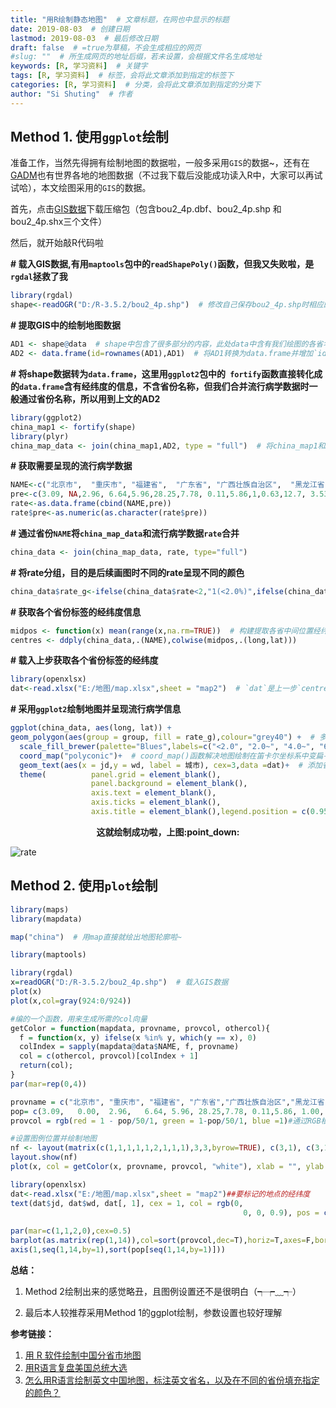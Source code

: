 ```yaml
---
title: "用R绘制静态地图"  # 文章标题，在网也中显示的标题
date: 2019-08-03  # 创建日期
lastmod: 2019-08-03  # 最后修改日期
draft: false  # =true为草稿，不会生成相应的网页
#slug: ""  # 所生成网页的地址后缀，若未设置，会根据文件名生成地址
keywords: [R, 学习资料]  # 关键字
tags: [R, 学习资料]  # 标签，会将此文章添加到指定的标签下
categories: [R, 学习资料]  # 分类，会将此文章添加到指定的分类下
author: "Si Shuting"  # 作者
---
```




## Method 1. 使用`ggplot`绘制

准备工作，当然先得拥有绘制地图的数据啦，一般多采用`GIS`的数据~，还有在[GADM](<https://gadm.org/download_country_v3.html>)也有世界各地的地图数据（不过我下载后没能成功读入R中，大家可以再试试哈），本文绘图采用的`GIS`的数据。

首先，点击[GIS数据](https://uploads.cosx.org/2009/07/chinaprovinceborderdata_tar_gz.zip)下载压缩包（包含bou2_4p.dbf、bou2_4p.shp 和 bou2_4p.shx三个文件）

然后，就开始敲R代码啦

**# 载入GIS数据,有用`maptools`包中的`readShapePoly()`函数，但我又失败啦，是`rgdal`拯救了我**

```R
library(rgdal)   
shape<-readOGR("D:/R-3.5.2/bou2_4p.shp")  # 修改自己保存bou2_4p.shp时相应的路径
```

**# 提取GIS中的绘制地图数据**

```R
AD1 <- shape@data  # shape中包含了很多部分的内容，此处data中含有我们绘图的各省名称NAME
AD2 <- data.frame(id=rownames(AD1),AD1)  # 将AD1转换为data.frame并增加`id
```

**# 将shape数据转为`data.frame`，这里用`ggplot2`包中的` fortify`函数直接转化成的`data.frame`含有经纬度的信息，不含省份名称，但我们合并流行病学数据时一般通过省份名称，所以用到上文的AD2**

```R
library(ggplot2)
china_map1 <- fortify(shape)  
library(plyr)
china_map_data <- join(china_map1,AD2, type = "full")  # 将china_map1和AD2通过此前增加的id合并，得到含省份名称的经纬度数据
```

**# 获取需要呈现的流行病学数据**

```R
NAME<-c("北京市",  "重庆市", "福建省",  "广东省", "广西壮族自治区",  "黑龙江省",  "河南省",  "湖北省", "江西省",  "吉林省",  "上海市",  "天津市", "新疆维吾尔自治区", "浙江省", "安徽省",  "甘肃省",  "贵州省",  "海南省",  "河北省",  "湖南省", "江苏省",   "辽宁省", "内蒙古自治区", "宁夏回族自治区",  "青海省",   "山东省", "山西省",  "陕西省","四川省", "台湾省", "西藏自治区",  "香港特别行政区",  "云南省")
pre<-c(3.09, NA,2.96, 6.64,5.96,28.25,7.78, 0.11,5.86,1,0.63,12.7, 3.53,4.3,NA,NA,NA,NA,NA,NA,NA,NA,NA,NA,NA,NA,NA,NA,NA,NA,NA,NA,NA)
rate<-as.data.frame(cbind(NAME,pre))  
rate$pre<-as.numeric(as.character(rate$pre))
```

**# 通过省份`NAME`将`china_map_data`和流行病学数据`rate`合并**

```R
china_data <- join(china_map_data, rate, type="full")
```

**# 将rate分组，目的是后续画图时不同的rate呈现不同的颜色**

```R
china_data$rate_g<-ifelse(china_data$rate<2,"1(<2.0%)",ifelse(china_data$rate<4,"2(2.0-4.0%)",ifelse(china_data$rate<6,"3(4.0-6.0%)",ifelse(china_data$rate<8,"4(6.0-8.0%)",ifelse(china_data$rate<15,"5(8.0-15.0%)","6(15.0-50.0%)")))))
```

**# 获取各个省份标签的经纬度信息**

```R
midpos <- function(x) mean(range(x,na.rm=TRUE))  # 构建提取各省中间位置经纬度的函数
centres <- ddply(china_data,.(NAME),colwise(midpos,.(long,lat)))
```

**# 载入上步获取各个省份标签的经纬度**

```R
library(openxlsx)
dat<-read.xlsx("E:/地图/map.xlsx",sheet = "map2")  # `dat`是上一步`centres `中选取的要标签的省份名称的经纬度，并根据实际成图情况进行微调
```

**# 采用`ggplot2`绘制地图并呈现流行病学信息**

```R
ggplot(china_data, aes(long, lat)) +  
geom_polygon(aes(group = group, fill = rate_g),colour="grey40") +  # 多边形  
  scale_fill_brewer(palette="Blues",labels=c("<2.0", "2.0~", "4.0~", "6.0~", "8.0~", "15.0~","no data"),labs(fill="Detection rate,% "))+  
  coord_map("polyconic")+  # coord_map()函数解决地图绘制在笛卡尔坐标系中变扁平的问题
  geom_text(aes(x = jd,y = wd, label = 城市), cex=3,data =dat)+  # 添加省份名称标签
  theme(          panel.grid = element_blank(),         
                  panel.background = element_blank(),         
                  axis.text = element_blank(),         
                  axis.ticks = element_blank(),         
                  axis.title = element_blank(),legend.position = c(0.95,0.5))
```

<div align=center><b>这就绘制成功啦，上图:point_down:</b></div>

![rate](用r绘制地图.assets/rate.png)

##  Method 2. 使用`plot`绘制

```R
library(maps)
library(mapdata)

map("china")  # 用map直接就绘出地图轮廓啦~ 

library(maptools)

library(rgdal)
x=readOGR("D:/R-3.5.2/bou2_4p.shp")  # 载入GIS数据
plot(x)
plot(x,col=gray(924:0/924))
```

```R
#编的一个函数，用来生成所需的col向量
getColor = function(mapdata, provname, provcol, othercol){
  f = function(x, y) ifelse(x %in% y, which(y == x), 0)
  colIndex = sapply(mapdata@data$NAME, f, provname)
  col = c(othercol, provcol)[colIndex + 1]
  return(col);
}
par(mar=rep(0,4))

provname = c("北京市", "重庆市", "福建省", "广东省","广西壮族自治区","黑龙江省","河南省","湖北省 ","江西省","吉林省","上海市","天津市","新疆维吾尔自治区","浙江省")
pop= c(3.09,   0.00,  2.96,   6.64, 5.96, 28.25,7.78, 0.11,5.86, 1.00, 0.63,12.70,  3.53,4.30)
provcol = rgb(red = 1 - pop/50/1, green = 1-pop/50/1, blue =1)#通过RGB根据本数据设置渐变色，其中50为各亚组中最大的值方便组建比较
```

```R
#设置图例位置并绘制地图
nf <- layout(matrix(c(1,1,1,1,1,2,1,1,1),3,3,byrow=TRUE), c(3,1), c(3,1), TRUE)
layout.show(nf)
plot(x, col = getColor(x, provname, provcol, "white"), xlab = "", ylab = "")

library(openxlsx)
dat<-read.xlsx("E:/地图/map.xlsx",sheet = "map2")##要标记的地点的经纬度
text(dat$jd, dat$wd, dat[, 1], cex = 1, col = rgb(0,
                                                    0, 0, 0.9), pos = c(2, 4, 4, 4, 3, 4, 2, 3, 4, 2, 4, 2, 2,
                                                                        4, 3, 2, 1, 3, 1, 1, 2, 3, 2, 2, 1, 2, 4, 3, 1, 2, 2, 4, 4, 2))
par(mar=c(1,1,2,0),cex=0.5)
barplot(as.matrix(rep(1,14)),col=sort(provcol,dec=T),horiz=T,axes=F,border = NA )
axis(1,seq(1,14,by=1),sort(pop[seq(1,14,by=1)]))
```



**总结：**

1. Method 2绘制出来的感觉略丑，且图例设置还不是很明白（┭┮﹏┭）

2. 最后本人较推荐采用Method 1的ggplot绘制，参数设置也较好理解  

**参考链接：**

1. [用 R 软件绘制中国分省市地图](<https://cosx.org/2009/07/drawing-china-map-using-r/>)
2. [用R语言复盘美国总统大选](<https://zhuanlan.zhihu.com/p/23615582>)
3. [怎么用R语言绘制英文中国地图，标注英文省名，以及在不同的省份填充指定的颜色？](<https://www.zhihu.com/question/41230152>)

 



